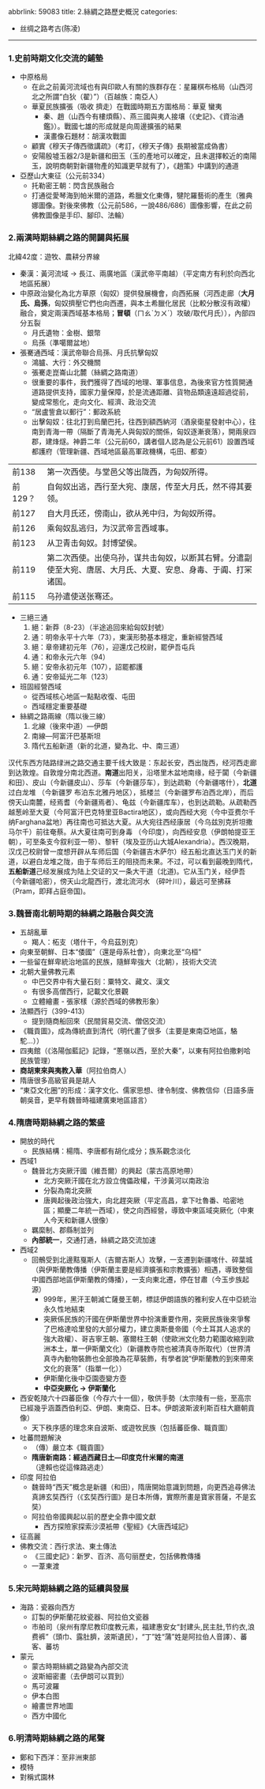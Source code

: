 abbrlink: 59083
title: 2.絲綢之路歷史概況
categories:
  - 丝绸之路考古(陈凌)
---
### 1.史前時期文化交流的鋪墊

- 中原格局
	- 在此之前黃河流域也有與印歐人有關的族群存在：星羅棋布格局（山西河北之所謂“白狄（翟）”）（百越族：南亞人）
	- 華夏民族擴張（吸收 擠走）在戰國時期五方圍格局：華夏 蠻夷
		- 秦、趙（山西今有樓煩縣）、燕三國與夷人接壤（《史記》、《資治通鑑》）。戰國七雄的形成就是向周邊擴張的結果
		- 漢畫像石題材：胡漢攻戰圖
	- 顧實《穆天子傳西徵講疏》（考訂，《穆天子傳》長期被當成偽書）
	- 安陽殷墟玉器2/3是新疆和田玉（玉的產地可以確定，且未選擇較近的南陽玉，說明商朝對新疆物產的知識更早就有了），《趙策》中講到的通道
- 亞歷山大東征（公元前334）
	- 托勒密王朝：閃含民族融合
	- 打通從愛琴海到帕米爾的道路，希臘文化東傳，犍陀羅藝術的產生（雅典娜圖像。對後來佛教（公元前586，一說486/686）圖像影響，在此之前佛教圖像是手印、腳印、法輪）

### 2.兩漢時期絲綢之路的開闢與拓展

北緯42度：遊牧、農耕分界線

- 秦漢：黃河流域 → 長江、兩廣地區（漢武帝平南越）（平定南方有利於向西北地區拓展）
- 中原政治變化為北方草原（匈奴）提供發展機會，向西拓展（河西走廊（**大月氏、烏孫**，匈奴擠壓它們也向西遷，與本土希臘化居民（比較分散沒有政權）融合，奠定兩漢西域基本格局；**冒頓**（ㄇㄠˋㄉㄨˊ）攻破/取代月氏）），內部四分五裂
	- 月氏遺物：金樹、銀幣
	- 烏孫（準噶爾盆地）
- 張騫通西域：漢武帝聯合烏孫、月氏抗擊匈奴
	- 鴻臚、大行：外交機關
	- 張騫走崑崙山北麓（絲綢之路南道）
	- 很重要的事件，我們獲得了西域的地理、軍事信息，為後來官方性質開通道路提供支持，國家力量保障，於是流通距離、貨物品類遠遠超過從前，變成常態化，走向文化、經濟、政治交流
	- “居盧訾倉以郵行”：郵政系統
	- 出擊匈奴：往北打到烏蘭巴托，往西到額西納河（酒泉衛星發射中心），往南到青海一帶（隔斷了青海羌人與匈奴的關係，匈奴逐漸衰落），開兩泉四郡，建烽燧。神爵二年（公元前60，講者個人認為是公元前61）設置西域都護府（管理新疆、西域地區最高軍政機構，屯田、都查）

|         |                                                              |
| ------- | ------------------------------------------------------------ |
| 前138   | 第一次西使。与堂邑父等出陇西，为匈奴所得。                   |
| 前129？ | 自匈奴出逃，西行至大宛、康居，传至大月氏，然不得其要领。     |
| 前127   | 自大月氏还，傍南山，欲从羌中归，为匈奴所得。                 |
| 前126   | 乘匈奴乱逃归，为汉武帝言西域事。                             |
| 前123   | 从卫青击匈奴。封博望侯。                                     |
| 前119   | 第二次西使。出使乌孙，谋共击匈奴，以断其右臂。分遣副使至大宛、唐居、大月氏、大夏、安息、身毒、于阗、打冞诸国。 |
| 前115   | 乌孙遣使送张骞还。                                           |

- 三絕三通
	1. 絕：新莽（8-23）（半途追回來給匈奴封號）
	2. 通：明帝永平十六年（73），東漢形勢基本穩定，重新經營西域
	3. 絕：章帝建初元年（76），迎還戊己校尉，罷伊吾屯兵
	4. 通：和帝永元六年（94）
	5. 絕：安帝永初元年（107），詔罷都護
	6. 通：安帝延光二年（123）
- 班固經營西域
	- 從西域核心地區一點點收復、屯田
	- 西域穩定重要基礎
- 絲綢之路兩線（隋以後三線）
	1. 北線（後來中道）—伊朗
	2. 南線—阿富汗巴基斯坦
	3. 隋代五船新道（新的北道，變為北、中、南三道）

汉代东西方陆路绿洲之路交通主要千线大致是：东起长安，西出陇西，经河西走廊到达敦煌。自敦煌分南北西道。**南道**出阳关，沿塔里木盆地南缘，经于闐（今新疆和田）、皮山（今新疆皮山）、莎车（今新疆莎车），到达疏勒（今新疆喀什），**北道**过白龙堆 （今新疆罗 布泊东北雅丹地区），抵楼兰（今新疆罗布泊西北岸），而后傍天山南麓，经焉耆（今新疆焉者）、龟兹（今新疆库车），也到达疏勒。从疏勒西越葱岭至大夏（今阿富汗巴克特里亚Bactira地区），或向西经大宛（今中亚费尔千纳Farghana盆地）再往南也可抵达大夏。从大宛往西经康居（今乌兹別克折坦撒马尔千）前往奄蔡。从大夏往南可到身毒 （今印度），向西经安息（伊朗帕提亚王朝），可至条支今叙利亚一带）、黎轩（埃及亚历山大城Alexandria）。西汉晚期，汉戊己校尉曾一度想开辟从车师后国（今新疆吉木萨尔）经五船北直达玉门关的新道，以避白龙堆之陇，由于车师后王的阻挠而未果。不过，可以看到最晚到隋代，**五船新道**己经发展成为陆上交证的又一条大干道（北道)。它从玉门关，经伊吾 （今新疆哈密），傍天山北龍西行，渡北流河水 （碎叶川），最远可至拂菻 （Pram，即拜占庭帝国)。

### 3.魏晉南北朝時期的絲綢之路融合與交流

- 五胡亂華
	- 羯人：柘支（塔什干，今烏茲別克）
- 向東至朝鮮、日本“倭國”（還是母系社會），向東北至“乌桓”
- 一些留在鮮卑統治地區的民族，隨鮮卑強大（北朝），技術大交流
- 北朝大量佛教元素
	- 中巴交界中有大量石刻：粟特文、藏文、漢文
	- 有很多高僧西行，記載文化景觀
	- 立體繪畫
	- 張家樣（源於西域的佛教形象）
- 法顯西行（399-413）
	- 提到隨商船回來（民間貿易交流、僧侶交流）
- 《職貢圖》，成為傳統直到清代（明代畫了很多（主要是東南亞地區，駱駝…））
- 四夷館（《洛陽伽藍記》記錄，“蔥嶺以西，至於大秦”，以東有阿拉伯撒剌哈民族管理）
- **商胡東來與夷教入華**（阿拉伯商人）
- 隋唐很多高級官員是胡人
- “東亞文化圈”的形成：漢字文化、儒家思想、律令制度、佛教信仰（日語多唐朝吳音，更早有魏晉時福建廣東地區語言）

### 4.隋唐時期絲綢之路的繁盛

- 開放的時代
	- 民族結構：楊隋、李唐都有胡化成分；族系觀念淡化
- 西域1
	- 魏晉北方突厥汗國（維吾爾）的興起（蒙古高原地帶）
		- 北方突厥汗國在北方設立傀儡政權，干涉黃河以南政治
		- 分裂為南北突厥
		- 唐興起後政治強大，向北趕突厥（平定高昌，拿下吐魯番、哈密地區；顯慶二年統一西域），使之向西經營，導致中東區域突厥化（中東人今天和新疆人很像）
	- 羈縻制、郡縣制並列
	- **內部統一**，交通打通，絲綢之路交流加速
- 西域2
	- 回鶻受到北邊黠戛斯人（吉爾吉斯人）攻擊，一支遷到新疆喀什、碎葉城（與伊斯蘭教傳播（伊斯蘭主要是經濟擴張和宗教擴張）相遇，導致整個中國西部地區伊斯蘭教的傳播），一支向東北遷，停在甘肅（今玉步族起源）
		- 999年，黑汗王朝滅亡薩曼王朝，標誌伊朗語族的雅利安人在中亞統治永久性地結束
		- 突厥係民族的汗國在伊斯蘭世界中扮演重要作用，突厥民族後來爭奪了巴格達哈里發的大部分權力，建立奧斯曼帝國（今土耳其人追求的強大政權）、哥吉寧王朝、塞爾柱王朝（使歐洲文化勢力範圍收縮到歐洲本土，單一伊斯蘭文化）（新疆教寺院也被清真寺所取代）（世界清真寺內動物裝飾也全部換為花草裝飾，有學者說“伊斯蘭教的到來帶來文化的衰落”（指單一化））
		- 伊斯蘭化後中亞園壺變方壺
		- **中亞突厥化 → 伊斯蘭化**
- 西安乾陵六十四蕃臣像（今存六十一個），敬供手勢（太宗陵有一些，至高宗已經幾乎涵蓋西伯利亞、伊朗、東南亞、日本。伊朗波斯波利斯百柱大廳朝貢像）
	- 天下秩序感的理念來自波斯、或遊牧民族（包括蕃臣像、職貢圖）
- 吐蕃問題解決
	- （傳）嚴立本《職貢圖》
	- **隋唐新南路：經過西藏日土—印度克什米爾的南道**（達賴也從這條路逃走）
- 印度 阿拉伯
	- 魏晉時“西天”概念是新疆（和田），隋唐開始意識到問題，向更西追尋佛法真諦玄奘西行（《玄奘西行圖》是日本所傳，實際所畫是寶家菩薩，不是玄奘）
	- 阿拉伯帝國興起以前的歷史全靠中國文獻
		- 西方探險家探索沙漠衹帶《聖經》《大唐西域記》
- 征高麗
- 佛教交流：西行求法、東土傳法
	- 《三國史記》：新罗、百济、高句丽歷史，包括佛教傳播
	- 一葦東渡

### 5.宋元時期絲綢之路的延續與發展

- 海路：瓷器向西方
	- 訂製的伊斯蘭花紋瓷器、阿拉伯文瓷器
	- 市舶司（泉州有摩尼教印度教元素，福建惠安女“封建头,民主肚,节约衣,浪费裤”（頭巾、露肚臍，波斯遺民），“丁”姓“蒲”姓是阿拉伯人音譯）、蕃客、蕃坊
- 蒙元
	- 蒙古時期絲綢之路變為內部交流
	- 波斯細密畫（去伊朗可以買到）
	- 馬可波羅
	- 伊本白图
	- 繪畫世界地圖
	- 西方中國化

### 6.明清時期絲綢之路的尾聲

- 鄭和下西洋：至非洲東部
- 模特
- 對稱式園林